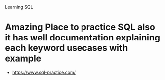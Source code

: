 Learning SQL

# Amazing Place to practice SQL also it has well documentation explaining each keyword usecases with example
- https://www.sql-practice.com/

